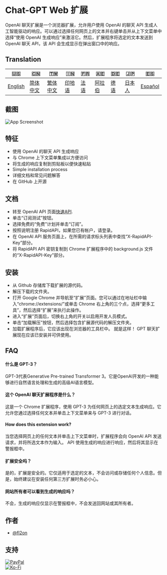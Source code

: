 # Chat-GPT Web 扩展

OpenAI 聊天扩展是一个浏览器扩展，允许用户使用 OpenAI 的聊天 API 生成人工智能驱动的响应。可以通过选择任何网页上的文本并右键单击并从上下文菜单中选择“使用 OpenAI 生成响应”来激活它。然后，扩展程序将选定的文本发送到 OpenAI 聊天 API，该 API 会生成显示在弹出窗口中的响应。

## Translation

| 🇺🇸                 | 🇨🇳                    | 🇹🇼                    | 🇮🇳                | 🇫🇷               | 🇦🇪                | 🇩🇪               | 🇯🇵                | 🇪🇸                    |
| -------------------- | ----------------------- | ----------------------- | ------------------- | ------------------ | ------------------- | ------------------ | ------------------- | ----------------------- |
| [English](README.md) | [简体中文](README.zh-CN.md) | [繁体中文](README.zh-TW.md) | [印地语](README.hi.md) | [法语](README.fr.md) | [阿拉伯](README.ar.md) | [德语](README.de.md) | [日本人](README.ja.md) | [Español](README.es.md) |

## 截图

![App Screenshot](https://cdn.discordapp.com/attachments/1008195045960204349/1099103637608878090/New_Website_Blue_Mockup_Instagram_-_Laptop.gif)

## 特征

-   使用 OpenAI 的聊天 API 生成响应
-   与 Chrome 上下文菜单集成以方便访问
-   将生成的响应复制到剪贴板以便快速粘贴
-   Simple installation process
-   详细文档和常见问题解答
-   在 GitHub 上开源

## 文档

-   转至 OpenAI API 页面[快速API](https://rapidapi.com/liuzhaolong765481/api/chatgpt-chatgpt3-5-chatgpt4/).
-   单击“订阅测试”按钮。
-   选择免费的“免费”计划并单击“订阅”。
-   按照说明注册 RapidAPI，如果您已有帐户，请登录。
-   在 OpenAI API 服务页面上，在所需的请求标头列表中查找“X-RapidAPI-Key”部分。
-   将 RapidAPI API 密钥复制到 Chrome 扩展程序中的 background.js 文件的“X-RapidAPI-Key”部分。

## 安装

-   从 Github 存储库下载扩展的源代码。
-   解压下载的文件夹。
-   打开 Google Chrome 并导航至“扩展”页面。您可以通过在地址栏中输入“chrome://extensions/”或单击 Chrome 右上角的三个点，选择“更多工具”，然后选择“扩展”来执行此操作。
-   进入“扩展”页面后，切换右上角的开关以启用开发人员模式。
-   单击“加载解压”按钮，然后选择包含扩展源代码的解压文件夹。
-   加载扩展程序后，它应该出现在浏览器的工具栏中。
    就是这样！ GPT 聊天扩展现在应该已安装并可供使用。

## FAQ

#### 什么是 GPT-3？

GPT-3代表Generative Pre-trained Transformer 3。它是OpenAI开发的一种能够进行自然语言处理和生成的高级AI语言模型。

#### 这个 OpenAI 聊天扩展程序是什么？

这是一个 Chrome 扩展程序，使用 GPT-3 为任何网页上的选定文本生成响应。它允许您通过选择任何文本并单击上下文菜单来与 GPT-3 进行对话。

#### How does this extension work?

当您选择网页上的任何文本并单击上下文菜单时，扩展程序会向 OpenAI API 发送请求，并将所选文本作为输入。 API 使用生成的响应进行响应，然后将其显示在警报框中。

#### 扩展安全吗？

是的，扩展是安全的。它仅适用于选定的文本，不会访问或存储任何个人信息。但是，始终建议在安装任何第三方扩展时务必小心。

#### 网站所有者可以看到生成的响应吗？

不会，生成的响应仅显示在警报框中，不会发送回网站或其所有者。

## 作者

-   [@fl2on](https://www.github.com/fl2on)

## 支持

[![PayPal](https://img.shields.io/badge/PayPal-00457C?style=for-the-badge&logo=paypal&logoColor=white)](https://paypal.me/nova355killer)  
[![Ko-Fi](https://img.shields.io/badge/kofi-00457C?style=for-the-badge&logo=ko-fi&logoColor=white)](https://ko-fi.com/nova355)
